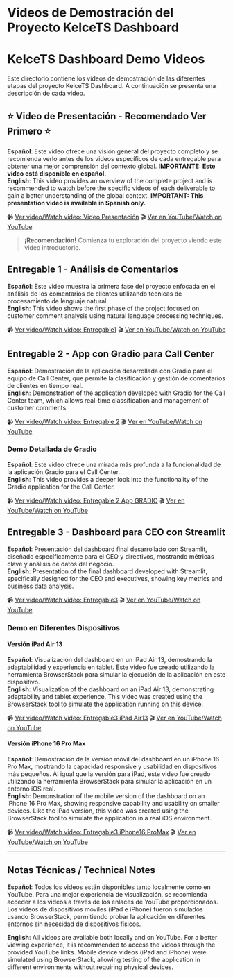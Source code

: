 # Videos de Demostración del Proyecto KelceTS Dashboard
# KelceTS Dashboard Demo Videos

Este directorio contiene los videos de demostración de las diferentes etapas del proyecto KelceTS Dashboard. A continuación se presenta una descripción de cada video.

## ⭐ Video de Presentación - Recomendado Ver Primero ⭐
**Español**: Este video ofrece una visión general del proyecto completo y se recomienda verlo antes de los videos específicos de cada entregable para obtener una mejor comprensión del contexto global. **IMPORTANTE: Este video está disponible en español.**  
**English**: This video provides an overview of the complete project and is recommended to watch before the specific videos of each deliverable to gain a better understanding of the global context. **IMPORTANT: This presentation video is available in Spanish only.**

📹 [Ver video/Watch video: Video Presentación](./Capstone%20Project%20%20%20Desarrollador10X%20IIA%20%20%20Araceli%20Fradejas%20Video%20Presentación%20Caso%20de%20Uso%20KelceTS.mp4)
🎬 [Ver en YouTube/Watch on YouTube](https://youtu.be/8oreCBeRBVs)
> **¡Recomendación!** Comienza tu exploración del proyecto viendo este video introductorio.

## Entregable 1 - Análisis de Comentarios
**Español**: Este video muestra la primera fase del proyecto enfocada en el análisis de los comentarios de clientes utilizando técnicas de procesamiento de lenguaje natural.  
**English**: This video shows the first phase of the project focused on customer comment analysis using natural language processing techniques.

📹 [Ver video/Watch video: Entregable1](./Capstone-Project---Desarrollador10X-IIA---Araceli-Fradejas_videos%20demos_Entregable1.mp4)
🎬 [Ver en YouTube/Watch on YouTube](https://youtu.be/NqKmh-CEdBI)

## Entregable 2 - App con Gradio para Call Center
**Español**: Demostración de la aplicación desarrollada con Gradio para el equipo de Call Center, que permite la clasificación y gestión de comentarios de clientes en tiempo real.  
**English**: Demonstration of the application developed with Gradio for the Call Center team, which allows real-time classification and management of customer comments.

📹 [Ver video/Watch video: Entregable 2](./Capstone-Project---Desarrollador10X-IIA---Araceli-Fradejas_videos%20demos_Entregable%202.mp4)
🎬 [Ver en YouTube/Watch on YouTube](https://youtu.be/ETj7vEMu_Co)

### Demo Detallada de Gradio
**Español**: Este video ofrece una mirada más profunda a la funcionalidad de la aplicación Gradio para el Call Center.  
**English**: This video provides a deeper look into the functionality of the Gradio application for the Call Center.

📹 [Ver video/Watch video: Entregable 2 App GRADIO](./Capstone-Project---Desarrollador10X-IIA---Araceli-Fradejas_videos%20demos_Entregable2-App%20GRADIO.mp4)
🎬 [Ver en YouTube/Watch on YouTube](https://youtu.be/vDs4BwcLUAU)

## Entregable 3 - Dashboard para CEO con Streamlit
**Español**: Presentación del dashboard final desarrollado con Streamlit, diseñado específicamente para el CEO y directivos, mostrando métricas clave y análisis de datos del negocio.  
**English**: Presentation of the final dashboard developed with Streamlit, specifically designed for the CEO and executives, showing key metrics and business data analysis.

📹 [Ver video/Watch video: Entregable3](./Capstone-Project---Desarrollador10X-IIA---Araceli-Fradejas_videos%20demos_Entregable3.mp4)
🎬 [Ver en YouTube/Watch on YouTube](https://youtu.be/9QaC71r9A_s)

### Demo en Diferentes Dispositivos

#### Versión iPad Air 13
**Español**: Visualización del dashboard en un iPad Air 13, demostrando la adaptabilidad y experiencia en tablet. Este video fue creado utilizando la herramienta BrowserStack para simular la ejecución de la aplicación en este dispositivo.  
**English**: Visualization of the dashboard on an iPad Air 13, demonstrating adaptability and tablet experience. This video was created using the BrowserStack tool to simulate the application running on this device.

📹 [Ver video/Watch video: Entregable3 iPad Air13](./Capstone-Project---Desarrollador10X-IIA---Araceli-Fradejas_videos%20demos_Entregable3_iPad%20Air13%202025.mp4)
🎬 [Ver en YouTube/Watch on YouTube](https://youtube.com/shorts/1XyYyEJMPoY?feature=share)

#### Versión iPhone 16 Pro Max
**Español**: Demostración de la versión móvil del dashboard en un iPhone 16 Pro Max, mostrando la capacidad responsive y usabilidad en dispositivos más pequeños. Al igual que la versión para iPad, este video fue creado utilizando la herramienta BrowserStack para simular la aplicación en un entorno iOS real.  
**English**: Demonstration of the mobile version of the dashboard on an iPhone 16 Pro Max, showing responsive capability and usability on smaller devices. Like the iPad version, this video was created using the BrowserStack tool to simulate the application in a real iOS environment.

📹 [Ver video/Watch video: Entregable3 iPhone16 ProMax](./Capstone-Project---Desarrollador10X-IIA---Araceli-Fradejas_videos%20demos_Entregable3_iPhone16%20ProMax.mp4)
🎬 [Ver en YouTube/Watch on YouTube](https://youtube.com/shorts/083jXERVVWg?feature=share)

---

## Notas Técnicas / Technical Notes

**Español**: Todos los videos están disponibles tanto localmente como en YouTube. Para una mejor experiencia de visualización, se recomienda acceder a los videos a través de los enlaces de YouTube proporcionados. Los videos de dispositivos móviles (iPad e iPhone) fueron simulados usando BrowserStack, permitiendo probar la aplicación en diferentes entornos sin necesidad de dispositivos físicos.

**English**: All videos are available both locally and on YouTube. For a better viewing experience, it is recommended to access the videos through the provided YouTube links. Mobile device videos (iPad and iPhone) were simulated using BrowserStack, allowing testing of the application in different environments without requiring physical devices.